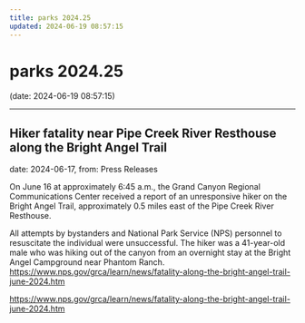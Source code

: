 ```yaml
---
title: parks 2024.25
updated: 2024-06-19 08:57:15
---
```


# parks 2024.25

(date: 2024-06-19 08:57:15)

---

## Hiker fatality near Pipe Creek River Resthouse along the Bright Angel Trail

date: 2024-06-17, from: Press Releases

On June 16 at approximately 6:45 a.m., the Grand Canyon Regional Communications Center received a report of an unresponsive hiker on the Bright Angel Trail, approximately 0.5 miles east of the Pipe Creek River Resthouse.

 All attempts by bystanders and National Park Service (NPS) personnel to resuscitate the individual were unsuccessful. The hiker was a 41-year-old male who was hiking out of the canyon from an overnight stay at the Bright Angel Campground near Phantom Ranch. https://www.nps.gov/grca/learn/news/fatality-along-the-bright-angel-trail-june-2024.htm 

<https://www.nps.gov/grca/learn/news/fatality-along-the-bright-angel-trail-june-2024.htm>

